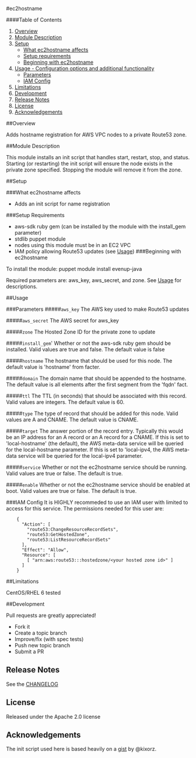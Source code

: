 #ec2hostname

####Table of Contents

1. [Overview](#overview)
2. [Module Description](#module-description)
3. [Setup](#setup)
    * [What ec2hostname affects](#what-ec2hostname-affects)
    * [Setup requirements](#setup-requirements)
    * [Beginning with ec2hostname](#beginning-with-ec2hostname)
4. [Usage - Configuration options and additional functionality](#usage)
    * [Parameters](#parameters)
    * [IAM Config](#iam-config)
5. [Limitations](#limitations)
6. [Development](#development)
7. [Release Notes](#release-notes)
8. [License](#license)
9. [Acknowledgements](#acknowledgements)


##Overview

Adds hostname registration for AWS VPC nodes to a private Route53 zone.

##Module Description

This module installs an init script that handles start, restart, stop, and status.  Starting (or restarting) the init script will ensure the node exists in the private zone specified.  Stopping the module will remove it from the zone.

##Setup

###What ec2hostname affects

* Adds an init script for name registration

###Setup Requirements

* aws-sdk ruby gem (can be installed by the module with the install_gem parameter)
* stdlib puppet module
* nodes using this module must be in an EC2 VPC
* IAM policy allowing Route53 updates (see [Usage](#usage))
###Beginning with ec2hostname

To install the module:
    puppet module install evenup-java

Required parameters are: aws_key, aws_secret, and zone.  See [Usage](#usage) for descriptions.

##Usage

###Parameters
#####`aws_key`
The AWS key used to make Route53 updates

#####`aws_secret`
The AWS secret for aws_key

#####`zone`
The Hosted Zone ID for the private zone to update

#####`install_gem`'
Whether or not the aws-sdk ruby gem should be installed.  Valid values are true and false. The default value is false

#####`hostname`
The hostname that should be used for this node.  The default value is 'hostname' from facter.

#####`domain`
The domain name that should be appended to the hostname.  The default value is all elements after the first segment from the 'fqdn' fact.

#####`ttl`
The TTL (in seconds) that should be associated with this record.  Valid values are integers.  The default value is 60.

#####`type`
The type of record that should be added for this node.  Valid values are A and CNAME.  The default value is CNAME.

#####`target`
The answer portion of the record entry.  Typically this would be an IP address for an A record or an A record for a CNAME.
If this is set to 'local-hostname' (the default), the AWS meta-data service will be queried for the local-hostname parameter.
If this is set to 'local-ipv4, the AWS meta-data service will be queried for the local-ipv4 parameter.

#####`service`
Whether or not the ec2hostname service should be running.  Valid values are true or false.  The default is true.

#####`enable`
Whether or not the ec2hostname service should be enabled at boot.  Valid values are true or false.  The default is true.

###IAM Config
It is HIGHLY recommeded to use an IAM user with limited to access for this service.  The permissions needed for this user are:

```
    {
      "Action": [
        "route53:ChangeResourceRecordSets",
        "route53:GetHostedZone",
        "route53:ListResourceRecordSets"
      ],
      "Effect": "Allow",
      "Resource": [
        [ "arn:aws:route53:::hostedzone/<your hosted zone id>" ]
      ]
    }
```

##Limitations

CentOS/RHEL 6 tested

##Development

Pull requests are greatly appreciated!
* Fork it
* Create a topic branch
* Improve/fix (with spec tests)
* Push new topic branch
* Submit a PR

## Release Notes
See the [CHANGELOG](https://github.com/evenup/evenup-ec2hostname/blob/master/CHANGELOG)

## License
Released under the Apache 2.0 license

## Acknowledgements
The init script used here is based heavily on a [gist](https://gist.github.com/kixorz/81287bb06dbc5e16e96b) by @kixorz.
